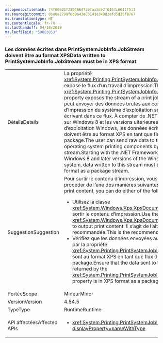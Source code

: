```yaml
---
ms.openlocfilehash: 74f00821f2304664729faa8de2f0163c6611f513
ms.sourcegitcommit: 0be8a279af6d8a43e03141e349d3efd5d35f8767
ms.translationtype: HT
ms.contentlocale: fr-FR
ms.lasthandoff: 04/18/2019
ms.locfileid: "59803853"
---
```

### <a name="data-written-to-printsystemjobinfojobstream-must-be-in-xps-format"></a><span data-ttu-id="d3cfc-101">Les données écrites dans PrintSystemJobInfo.JobStream doivent être au format XPS</span><span class="sxs-lookup"><span data-stu-id="d3cfc-101">Data written to PrintSystemJobInfo.JobStream must be in XPS format</span></span>

|   |   |
|---|---|
|<span data-ttu-id="d3cfc-102">Détails</span><span class="sxs-lookup"><span data-stu-id="d3cfc-102">Details</span></span>|<span data-ttu-id="d3cfc-103">La propriété <xref:System.Printing.PrintSystemJobInfo.JobStream> expose le flux d’un travail d’impression.</span><span class="sxs-lookup"><span data-stu-id="d3cfc-103">The <xref:System.Printing.PrintSystemJobInfo.JobStream> property exposes the stream of a print job.</span></span> <span data-ttu-id="d3cfc-104">L’utilisateur peut envoyer des données brutes aux composants d’impression du système d’exploitation sous-jacent en écrivant dans ce flux. À compter de .NET Framework 4.5 sur Windows 8 et les versions ultérieures du système d’exploitation Windows, les données écrites dans ce flux doivent être au format XPS en tant que flux de package.</span><span class="sxs-lookup"><span data-stu-id="d3cfc-104">The user can send raw data to the underlying operating system printing components by writing to this stream.Starting with the .NET Framework 4.5 on Windows 8 and later versions of the Windows operating system, data written to this stream must be in XPS format as a package stream.</span></span>|
|<span data-ttu-id="d3cfc-105">Suggestion</span><span class="sxs-lookup"><span data-stu-id="d3cfc-105">Suggestion</span></span>|<span data-ttu-id="d3cfc-106">Pour sortir le contenu d’impression, vous pouvez procéder de l’une des manières suivantes :</span><span class="sxs-lookup"><span data-stu-id="d3cfc-106">To output print content, you can do either of the following:</span></span><ul><li><span data-ttu-id="d3cfc-107">Utilisez la classe <xref:System.Windows.Xps.XpsDocumentWriter> pour sortir le contenu d’impression.</span><span class="sxs-lookup"><span data-stu-id="d3cfc-107">Use the <xref:System.Windows.Xps.XpsDocumentWriter> class to output print content.</span></span> <span data-ttu-id="d3cfc-108">Il s’agit de l’alternative recommandée.</span><span class="sxs-lookup"><span data-stu-id="d3cfc-108">This is the recommended alternative.</span></span></li><li><span data-ttu-id="d3cfc-109">Vérifiez que les données envoyées au flux retourné par la propriété <xref:System.Printing.PrintSystemJobInfo.JobStream> sont au format XPS en tant que flux de package.</span><span class="sxs-lookup"><span data-stu-id="d3cfc-109">Ensure that the data sent to the stream returned by the <xref:System.Printing.PrintSystemJobInfo.JobStream> property is in XPS format as a package stream.</span></span></li></ul>|
|<span data-ttu-id="d3cfc-110">Portée</span><span class="sxs-lookup"><span data-stu-id="d3cfc-110">Scope</span></span>|<span data-ttu-id="d3cfc-111">Mineur</span><span class="sxs-lookup"><span data-stu-id="d3cfc-111">Minor</span></span>|
|<span data-ttu-id="d3cfc-112">Version</span><span class="sxs-lookup"><span data-stu-id="d3cfc-112">Version</span></span>|<span data-ttu-id="d3cfc-113">4.5</span><span class="sxs-lookup"><span data-stu-id="d3cfc-113">4.5</span></span>|
|<span data-ttu-id="d3cfc-114">Type</span><span class="sxs-lookup"><span data-stu-id="d3cfc-114">Type</span></span>|<span data-ttu-id="d3cfc-115">Runtime</span><span class="sxs-lookup"><span data-stu-id="d3cfc-115">Runtime</span></span>|
|<span data-ttu-id="d3cfc-116">API affectées</span><span class="sxs-lookup"><span data-stu-id="d3cfc-116">Affected APIs</span></span>|<ul><li><xref:System.Printing.PrintSystemJobInfo.JobStream?displayProperty=nameWithType></li></ul>|
